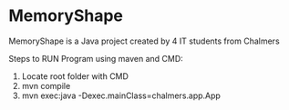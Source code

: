 # MemoryShape
MemoryShape is a Java project created by 4 IT students from Chalmers



Steps to RUN Program using maven and CMD:
1. Locate root folder with CMD
2. mvn compile
3. mvn exec:java -Dexec.mainClass=chalmers.app.App